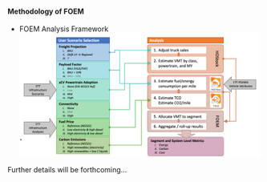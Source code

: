 #### Methodology of FOEM

 * FOEM Analysis Framework  
  ![alt text](https://github.com/ksjeong99/FOEM/blob/main/FOEM_Dashboard/FOEM_framework.png?raw=true)

 Further details will be forthcoming...

